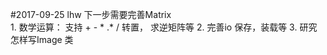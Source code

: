 ﻿#2017-09-25 lhw
    下一步需要完善Matrix  
	1. 数学运算： 支持 + - *  .*   /  转置， 求逆矩阵等
	2. 完善io  保存，装载等
	3. 研究怎样写Image 类